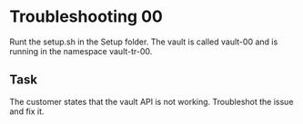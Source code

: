 Troubleshooting 00
==================
Runt the setup.sh in the Setup folder.
The vault is called vault-00 and is running in the namespace vault-tr-00.

## Task
The customer states that the vault API is not working.
Troubleshot the issue and fix it.